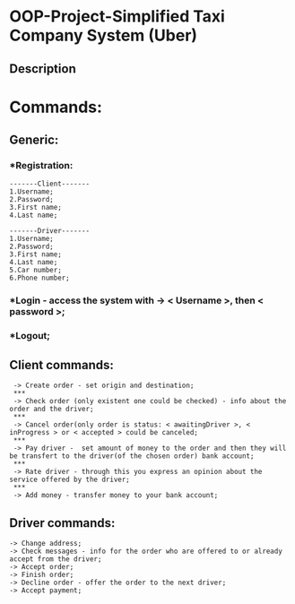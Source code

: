 # OOP-Project-Simplified Taxi Company System (Uber)

## Description

# Commands:
## Generic:
### *Registration:
```
-------Client-------
1.Username;
2.Password;
3.First name;
4.Last name;

-------Driver-------
1.Username;
2.Password;
3.First name;
4.Last name;
5.Car number;
6.Phone number;
```
### *Login - access the system with -> < Username >, then < password >;
### *Logout;
## Client commands:
```
 -> Create order - set origin and destination;
 ***
 -> Check order (only existent one could be checked) - info about the order and the driver;
 ***
 -> Cancel order(only order is status: < awaitingDriver >, < inProgress > or < accepted > could be canceled;
 ***
 -> Pay driver -  set amount of money to the order and then they will be transfert to the driver(of the chosen order) bank account;
 ***
 -> Rate driver - through this you express an opinion about the service offered by the driver;
 ***
 -> Add money - transfer money to your bank account;
 ```
 ## Driver commands:
 ```
 -> Change address;
 -> Check messages - info for the order who are offered to or already accept from the driver;
 -> Accept order;
 -> Finish order;
 -> Decline order - offer the order to the next driver;
 -> Accept payment;
 ```
 
